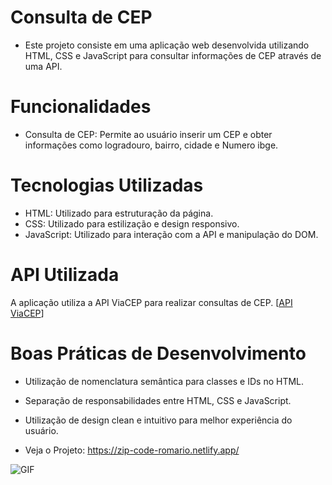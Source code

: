 
#  Consulta de CEP
-  Este projeto consiste em uma aplicação web desenvolvida utilizando HTML, CSS e JavaScript para consultar informações de CEP através de uma API.

# Funcionalidades

- Consulta de CEP: Permite ao usuário inserir um CEP e obter informações como logradouro, bairro, cidade e Numero ibge.

# Tecnologias Utilizadas

- HTML: Utilizado para estruturação da página.
- CSS: Utilizado para estilização e design responsivo.
- JavaScript: Utilizado para interação com a API e manipulação do DOM.

# API Utilizada
A aplicação utiliza a API ViaCEP para realizar consultas de CEP. [[API ViaCEP](https://viacep.com.br/ws/78558060/json/)]

# Boas Práticas de Desenvolvimento
- Utilização de nomenclatura semântica para classes e IDs no HTML.
- Separação de responsabilidades entre HTML, CSS e JavaScript.
- Utilização de design clean e intuitivo para melhor experiência do usuário.



- Veja o Projeto: https://zip-code-romario.netlify.app/


<img src="https://i.imgur.com/paBHQlV.png" alt="GIF" data-canonical-src="https://i.imgur.com/paBHQlV.png" style="max-width: 50%;">